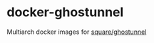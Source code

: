 # docker-ghostunnel

Multiarch docker images for [square/ghostunnel](https://github.com/square/ghostunnel)
